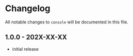 # Changelog

All notable changes to `console` will be documented in this file.

## 1.0.0 - 202X-XX-XX

- initial release
